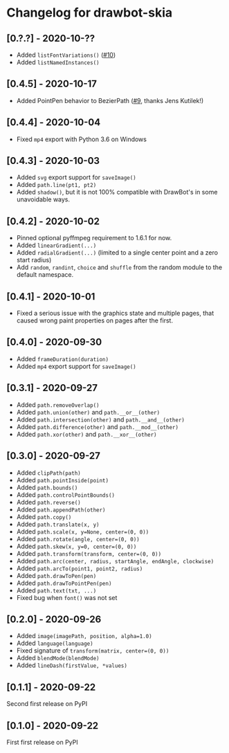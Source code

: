 # Changelog for drawbot-skia

## [0.?.?] - 2020-10-??

- Added `listFontVariations()` ([#10](https://github.com/justvanrossum/drawbot-skia/issues/10))
- Added `listNamedInstances()`

## [0.4.5] - 2020-10-17

- Added PointPen behavior to BezierPath ([#9](https://github.com/justvanrossum/drawbot-skia/pull/9), thanks Jens Kutilek!)

## [0.4.4] - 2020-10-04

- Fixed `mp4` export with Python 3.6 on Windows

## [0.4.3] - 2020-10-03

- Added `svg` export support for `saveImage()`
- Added `path.line(pt1, pt2)`
- Added `shadow()`, but it is not 100% compatible with DrawBot's in some unavoidable ways.

## [0.4.2] - 2020-10-02

- Pinned optional pyffmpeg requirement to 1.6.1 for now.
- Added `linearGradient(...)`
- Added `radialGradient(...)` (limited to a single center point and a zero start radius)
- Add `random`, `randint`, `choice` and `shuffle` from the random module to the default namespace.

## [0.4.1] - 2020-10-01

- Fixed a serious issue with the graphics state and multiple pages, that caused wrong paint properties on pages after the first.

## [0.4.0] - 2020-09-30

- Added `frameDuration(duration)`
- Added `mp4` export support for `saveImage()`

## [0.3.1] - 2020-09-27

- Added `path.removeOverlap()`
- Added `path.union(other)` and `path.__or__(other)`
- Added `path.intersection(other)` and `path.__and__(other)`
- Added `path.difference(other)` and `path.__mod__(other)`
- Added `path.xor(other)` and `path.__xor__(other)`

## [0.3.0] - 2020-09-27

- Added `clipPath(path)`
- Added `path.pointInside(point)`
- Added `path.bounds()`
- Added `path.controlPointBounds()`
- Added `path.reverse()`
- Added `path.appendPath(other)`
- Added `path.copy()`
- Added `path.translate(x, y)`
- Added `path.scale(x, y=None, center=(0, 0))`
- Added `path.rotate(angle, center=(0, 0))`
- Added `path.skew(x, y=0, center=(0, 0))`
- Added `path.transform(transform, center=(0, 0))`
- Added `path.arc(center, radius, startAngle, endAngle, clockwise)`
- Added `path.arcTo(point1, point2, radius)`
- Added `path.drawToPen(pen)`
- Added `path.drawToPointPen(pen)`
- Added `path.text(txt, ...)`
- Fixed bug when `font()` was not set

## [0.2.0] - 2020-09-26

- Added `image(imagePath, position, alpha=1.0)`
- Added `language(language)`
- Fixed signature of `transform(matrix, center=(0, 0))`
- Added `blendMode(blendMode)`
- Added `lineDash(firstValue, *values)`

## [0.1.1] - 2020-09-22

Second first release on PyPI

## [0.1.0] - 2020-09-22

First first release on PyPI
